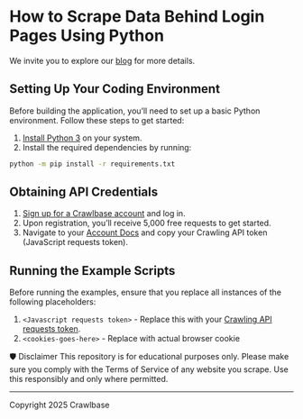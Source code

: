 # How to Scrape Data Behind Login Pages Using Python

We invite you to explore our [blog](https://crawlbase.com/blog/how-to-scrape-data-behind-login-pages-using-python/?utm_source=github&utm_medium=referral&utm_campaign=scraperhub&ref=gh_scraperhub) for more details.

## Setting Up Your Coding Environment

Before building the application, you’ll need to set up a basic Python environment. Follow these steps to get started:

1. [Install Python 3](https://kinsta.com/knowledgebase/install-python/#how-to-install-python) on your system.
2. Install the required dependencies by running: 

```bash
python -m pip install -r requirements.txt
```

## Obtaining API Credentials

1. [Sign up for a Crawlbase account](https://crawlbase.com/signup) and log in.
2. Upon registration, you’ll receive 5,000 free requests to get started.
3. Navigate to your [Account Docs](https://crawlbase.com/dashboard/account/docs) and copy your Crawling API token (JavaScript requests token).

## Running the Example Scripts

Before running the examples, ensure that you replace all instances of the following placeholders:

1. `<Javascript requests token>` - Replace this with your [Crawling API requests token](https://crawlbase.com/dashboard/account/docs).
2. `<cookies-goes-here>` - Replace with actual browser cookie

🛡 Disclaimer
This repository is for educational purposes only. Please make sure you comply with the Terms of Service of any website you scrape. Use this responsibly and only where permitted.

---

Copyright 2025 Crawlbase
